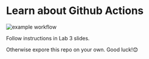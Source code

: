 # Learn about Github Actions

![example workflow](https://github.com/rominonix/learn-cool-problems/actions/workflows/node.js.yml/badge.svg)

Follow instructions in Lab 3 slides.

Otherwise expore this repo on your own. Good luck!😊